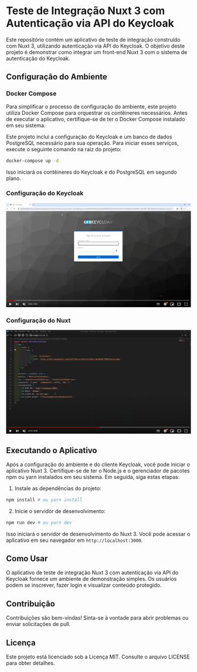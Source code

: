 # Teste de Integração Nuxt 3 com Autenticação via API do Keycloak

Este repositório contém um aplicativo de teste de integração construído com Nuxt 3, utilizando autenticação via API do Keycloak. O objetivo deste projeto é demonstrar como integrar um front-end Nuxt 3 com o sistema de autenticação do Keycloak.

## Configuração do Ambiente

### Docker Compose

Para simplificar o processo de configuração do ambiente, este projeto utiliza Docker Compose para orquestrar os contêineres necessários. Antes de executar o aplicativo, certifique-se de ter o Docker Compose instalado em seu sistema.

Este projeto inclui a configuração do Keycloak e um banco de dados PostgreSQL necessário para sua operação. Para iniciar esses serviços, execute o seguinte comando na raiz do projeto:

```bash
docker-compose up -d
```

Isso iniciará os contêineres do Keycloak e do PostgreSQL em segundo plano.

### Configuração do Keycloak

[![Configuração do Keycloak](/readme/tutorial-keycloak.png)](https://youtu.be/wAV1gcn1IWc)

### Configuração do Nuxt

[![Configuração do Nuxt](/readme/tutorial-nuxt.png)](https://youtu.be/ZrMLfAye2fU)


## Executando o Aplicativo

Após a configuração do ambiente e do cliente Keycloak, você pode iniciar o aplicativo Nuxt 3. Certifique-se de ter o Node.js e o gerenciador de pacotes npm ou yarn instalados em seu sistema. Em seguida, siga estas etapas:

1. Instale as dependências do projeto:

```bash
npm install # ou yarn install
```

2. Inicie o servidor de desenvolvimento:

```bash
npm run dev # ou yarn dev
```

Isso iniciará o servidor de desenvolvimento do Nuxt 3. Você pode acessar o aplicativo em seu navegador em `http://localhost:3000`.

## Como Usar

O aplicativo de teste de integração Nuxt 3 com autenticação via API do Keycloak fornece um ambiente de demonstração simples. Os usuários podem se inscrever, fazer login e visualizar conteúdo protegido.

## Contribuição

Contribuições são bem-vindas! Sinta-se à vontade para abrir problemas ou enviar solicitações de pull.

## Licença

Este projeto está licenciado sob a Licença MIT. Consulte o arquivo LICENSE para obter detalhes.

